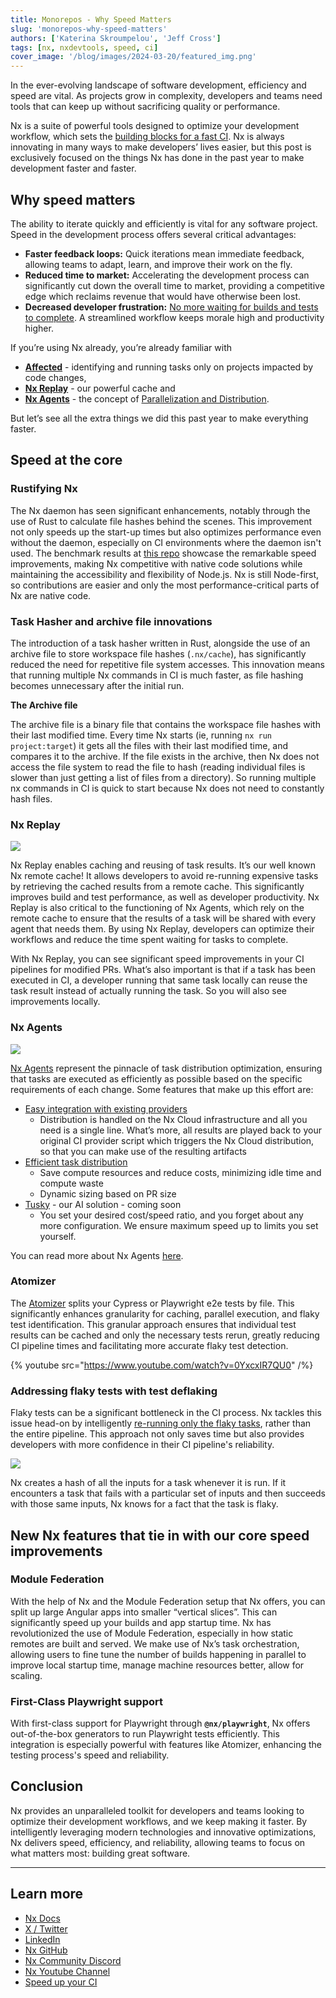 ```yaml
---
title: Monorepos - Why Speed Matters
slug: 'monorepos-why-speed-matters'
authors: ['Katerina Skroumpelou', 'Jeff Cross']
tags: [nx, nxdevtools, speed, ci]
cover_image: '/blog/images/2024-03-20/featured_img.png'
---
```


In the ever-evolving landscape of software development, efficiency and speed are vital. As projects grow in complexity, developers and teams need tools that can keep up without sacrificing quality or performance.

Nx is a suite of powerful tools designed to optimize your development workflow, which sets the [building blocks for a fast CI](/ci/concepts/building-blocks-fast-ci). Nx is always innovating in many ways to make developers’ lives easier, but this post is exclusively focused on the things Nx has done in the past year to make development faster and faster.

## Why speed matters

The ability to iterate quickly and efficiently is vital for any software project. Speed in the development process offers several critical advantages:

-  **Faster feedback loops:** Quick iterations mean immediate feedback, allowing teams to adapt, learn, and improve their work on the fly.
-  **Reduced time to market:** Accelerating the development process can significantly cut down the overall time to market, providing a competitive edge which reclaims revenue that would have otherwise been lost.
-  **Decreased developer frustration:** [No more waiting for builds and tests to complete](/ci/concepts/reduce-waste). A streamlined workflow keeps morale high and productivity higher.

If you’re using Nx already, you’re already familiar with

-  [**Affected**](/ci/features/affected) - identifying and running tasks only on projects impacted by code changes,
-  [**Nx Replay**](/ci/features/remote-cache) - our powerful cache and
-  [**Nx Agents**](/ci/features/distribute-task-execution) - the concept of [Parallelization and Distribution](/ci/concepts/parallelization-distribution).

But let’s see all the extra things we did this past year to make everything faster.

## Speed at the core

### Rustifying Nx

The Nx daemon has seen significant enhancements, notably through the use of Rust to calculate file hashes behind the scenes. This improvement not only speeds up the start-up times but also optimizes performance even without the daemon, especially on CI environments where the daemon isn't used. The benchmark results at [this repo](https://github.com/vsavkin/large-monorepo) showcase the remarkable speed improvements, making Nx competitive with native code solutions while maintaining the accessibility and flexibility of Node.js. Nx is still Node-first, so contributions are easier and only the most performance-critical parts of Nx are native code.

### **Task Hasher and archive file innovations**

The introduction of a task hasher written in Rust, alongside the use of an archive file to store workspace file hashes (`.nx/cache`), has significantly reduced the need for repetitive file system accesses. This innovation means that running multiple Nx commands in CI is much faster, as file hashing becomes unnecessary after the initial run.

**The Archive file**

The archive file is a binary file that contains the workspace file hashes with their last modified time. Every time Nx starts (ie, running `nx run project:target`) it gets all the files with their last modified time, and compares it to the archive. If the file exists in the archive, then Nx does not access the file system to read the file to hash (reading individual files is slower than just getting a list of files from a directory). So running multiple nx commands in CI is quick to start because Nx does not need to constantly hash files.

### Nx Replay

![](/blog/images/2024-03-20/bodyimg1.webp)

Nx Replay enables caching and reusing of task results. It’s our well known Nx remote cache! It allows developers to avoid re-running expensive tasks by retrieving the cached results from a remote cache. This significantly improves build and test performance, as well as developer productivity. Nx Replay is also critical to the functioning of Nx Agents, which rely on the remote cache to ensure that the results of a task will be shared with every agent that needs them. By using Nx Replay, developers can optimize their workflows and reduce the time spent waiting for tasks to complete.

With Nx Replay, you can see significant speed improvements in your CI pipelines for modified PRs. What’s also important is that if a task has been executed in CI, a developer running that same task locally can reuse the task result instead of actually running the task. So you will also see improvements locally.

### **Nx Agents**

![](/blog/images/2024-03-20/bodyimg2.avif)

[Nx Agents](/ci/features/distribute-task-execution) represent the pinnacle of task distribution optimization, ensuring that tasks are executed as efficiently as possible based on the specific requirements of each change. Some features that make up this effort are:

-  [Easy integration with existing providers](/ci/features/distribute-task-execution#cicd-guides)
   -  Distribution is handled on the Nx Cloud infrastructure and all you need is a single line. What’s more, all results are played back to your original CI provider script which triggers the Nx Cloud distribution, so that you can make use of the resulting artifacts
-  [Efficient task distribution](/ci/features/dynamic-agents)
   -  Save compute resources and reduce costs, minimizing idle time and compute waste
   -  Dynamic sizing based on PR size
-  [Tusky](https://nx.app/products/tusky) - our AI solution - coming soon
   -  You set your desired cost/speed ratio, and you forget about any more configuration. We ensure maximum speed up to limits you set yourself.

You can read more about Nx Agents [here](https://nx.app/products/agents#content).

### **Atomizer**

The [Atomizer](/ci/features/split-e2e-tasks) splits your Cypress or Playwright e2e tests by file. This significantly enhances granularity for caching, parallel execution, and flaky test identification. This granular approach ensures that individual test results can be cached and only the necessary tests rerun, greatly reducing CI pipeline times and facilitating more accurate flaky test detection.

{% youtube src="https://www.youtube.com/watch?v=0YxcxIR7QU0" /%}

### **Addressing flaky tests with test deflaking**

Flaky tests can be a significant bottleneck in the CI process. Nx tackles this issue head-on by intelligently [re-running only the flaky tasks](/ci/features/flaky-tasks), rather than the entire pipeline. This approach not only saves time but also provides developers with more confidence in their CI pipeline's reliability.

![](/blog/images/2024-03-20/bodyimg3.avif)

Nx creates a hash of all the inputs for a task whenever it is run. If it encounters a task that fails with a particular set of inputs and then succeeds with those same inputs, Nx knows for a fact that the task is flaky.

## New Nx features that tie in with our core speed improvements

### Module Federation

With the help of Nx and the Module Federation setup that Nx offers, you can split up large Angular apps into smaller “vertical slices”. This can significantly speed up your builds and app startup time. Nx has revolutionized the use of Module Federation, especially in how static remotes are built and served. We make use of Nx’s task orchestration, allowing users to fine tune the number of builds happening in parallel to improve local startup time, manage machine resources better, allow for scaling.

### First-Class Playwright support

With first-class support for Playwright through **`@nx/playwright`**, Nx offers out-of-the-box generators to run Playwright tests efficiently. This integration is especially powerful with features like Atomizer, enhancing the testing process's speed and reliability.

## Conclusion

Nx provides an unparalleled toolkit for developers and teams looking to optimize their development workflows, and we keep making it faster. By intelligently leveraging modern technologies and innovative optimizations, Nx delivers speed, efficiency, and reliability, allowing teams to focus on what matters most: building great software.

---

## Learn more

-  [Nx Docs](/getting-started/intro)
-  [X / Twitter](https://twitter.com/nxdevtools)
-  [LinkedIn](https://www.linkedin.com/company/nrwl)
-  [Nx GitHub](https://github.com/nrwl/nx)
-  [Nx Community Discord](https://go.nx.dev/community)
-  [Nx Youtube Channel](https://www.youtube.com/@nxdevtools)
-  [Speed up your CI](https://nx.app)
